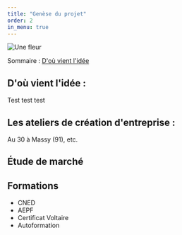 ```yaml
---
title: "Genèse du projet"
order: 2
in_menu: true
---
```

![Une fleur](/https://github.com/ebasso89/une-vie-adaptee/blob/main/images/fleur.jpeg)


Sommaire : 
[D'où vient l'idée](#d-où-vient-l-idée)










## **D'où vient l'idée :**

Test test test

## **Les ateliers de création d'entreprise :**

Au 30 à Massy (91), etc.

## **Étude de marché**


## **Formations**

- CNED
- AEPF
- Certificat Voltaire
- Autoformation 